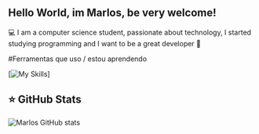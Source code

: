 ## Hello World, im Marlos, be very welcome!
💻 I am a computer science student, passionate about technology, 
I started studying programming and I want to be a great developer 🌟

#Ferramentas que uso / estou aprendendo

[![My Skills](https://skillicons.dev/icons?i=js,html,css,wasm)]


## ⭐ GitHub Stats
![Marlos GitHub stats](https://github-readme-stats.vercel.app/api?username=marlossamuel&show_icons=true&theme=transparent)

